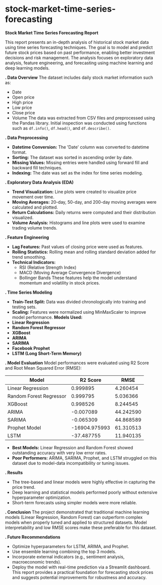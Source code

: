 # stock-market-time-series-forecasting
**Stock Market Time Series Forecasting Report**

This report presents an in-depth analysis of historical stock market data using time series forecasting techniques. The goal is to model and predict future stock prices based on past performance, enabling better investment decisions and risk management. The analysis focuses on exploratory data analysis, feature engineering, and forecasting using machine learning and deep learning models.

**. Data Overview**
The dataset includes daily stock market information such as:
* Date
* Open price
* High price
* Low price
* Close price
* Volume
The data was extracted from CSV files and preprocessed using the Pandas library. Initial inspection was conducted using functions such as `df.info()`, `df.head()`, and `df.describe()`.

**. Data Preprocessing**
* **Datetime Conversion:** The 'Date' column was converted to datetime format.
* **Sorting:** The dataset was sorted in ascending order by date.
* **Missing Values:** Missing entries were handled using forward fill and backward fill techniques.
* **Indexing:** The date was set as the index for time series modeling.

**. Exploratory Data Analysis (EDA)**
* **Trend Visualization:** Line plots were created to visualize price movement over time.
* **Moving Averages:** 20-day, 50-day, and 200-day moving averages were calculated and plotted.
* **Return Calculations:** Daily returns were computed and their distribution visualized.
* **Volume Analysis:** Histograms and line plots were used to examine trading volume trends.

**. Feature Engineering**
* **Lag Features:** Past values of closing price were used as features.
* **Rolling Statistics:** Rolling mean and rolling standard deviation added for trend smoothing.
* **Technical Indicators:**
  * RSI (Relative Strength Index)
  * MACD (Moving Average Convergence Divergence)
  * Bollinger Bands
These features help the model understand momentum and volatility in stock prices.

**. Time Series Modeling**
* **Train-Test Split:** Data was divided chronologically into training and testing sets.
* **Scaling:** Features were normalized using MinMaxScaler to improve model performance.
**Models Used:**
* **Linear Regression**
* **Random Forest Regressor**
* **XGBoost**
* **ARIMA**
* **SARIMA**
* **Facebook Prophet**
* **LSTM (Long Short-Term Memory)**

**. Model Evaluation**
Model performances were evaluated using R2 Score and Root Mean Squared Error (RMSE):

| Model                   | R2 Score      | RMSE      |
| ----------------------- | ------------- | --------- |
| Linear Regression       | 0.999895      | 4.260454  |
| Random Forest Regressor | 0.999795      | 5.036366  |
| XGBoost                 | 0.998526      | 8.244545  |
| ARIMA                   | -0.007089     | 44.242590 |
| SARIMA                  | -0.065309     | 44.868589 |
| Prophet Model           | -16904.975993 | 61.310513 |
| LSTM                    | -37.487755    | 11.940135 |
* **Best Models:** Linear Regression and Random Forest showed outstanding accuracy with very low error rates.
* **Poor Performers:** ARIMA, SARIMA, Prophet, and LSTM struggled on this dataset due to model-data incompatibility or tuning issues.

**. Results**
* The tree-based and linear models were highly effective in capturing the price trend.
* Deep learning and statistical models performed poorly without extensive hyperparameter optimization.
* Short-term forecasts using simpler models were more reliable.

**. Conclusion**
The project demonstrated that traditional machine learning models (Linear Regression, Random Forest) can outperform complex models when properly tuned and applied to structured datasets. Model interpretability and low RMSE scores make these preferable for this dataset.

**. Future Recommendations**
* Optimize hyperparameters for LSTM, ARIMA, and Prophet.
* Use ensemble learning combining the top 3 models.
* Incorporate external indicators (e.g., sentiment analysis, macroeconomic trends).
* Deploy the model with real-time prediction via a Streamlit dashboard.
This report provides a practical foundation for forecasting stock prices and suggests potential improvements for robustness and accuracy.

